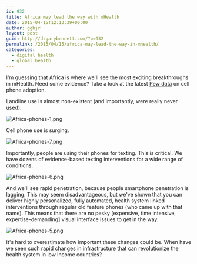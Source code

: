 ```yaml
---
id: 932
title: Africa may lead the way with mHealth
date: 2015-04-15T12:13:39+00:00
author: ggbjr
layout: post
guid: http://drgarybennett.com/?p=932
permalink: /2015/04/15/africa-may-lead-the-way-in-mhealth/
categories:
  - digital health
  - global health
---
```

I'm guessing that Africa is where we'll see the most exciting breakthroughs in mHealth. Need some evidence? Take a look at the latest [Pew data](http://www.pewglobal.org/2015/04/15/cell-phones-in-africa-communication-lifeline/) on cell phone adoption.

Landline use is almost non-existent (and importantly, were really never used):

 ![Africa-phones-1.png](https://draftin.com:443/images/28381?token=GKg1lBMKqXgoxAa0Jv0pObLbP8j1aPgh_QKtSHab04zAcR1DDmsiV1tD1FzcPbusgUrwgkJcS_S8jFbD_gsDBxI)

Cell phone use is surging. 

 ![Africa-phones-7.png](https://draftin.com:443/images/28382?token=i9J_-DxEf00X-dIjmFPGIl1i9EVaAJCTb9kK7lzpOMAiiRgb2XaOXMHrN-_hQvIuZzrT5X-oxMd4z_rTnAfdDPY)

Importantly, people are using their phones for texting. This is critical. We have dozens of evidence-based texting interventions for a wide range of conditions.

 ![Africa-phones-6.png](https://draftin.com:443/images/28383?token=3Gu9_sJVFYMWFftA-GLHj3Um_eO2ueVKK86I8Bl1dVm0Pcqu0LXjL_FvtTsfnDdbC1yuGPTlyrrrcARTU18YXiA)

And we'll see rapid penetration, because people smartphone penetration is lagging. This may seem disadvantageous, but we've shown that you can deliver highly personalized, fully automated, health system linked interventions through regular old feature phones (who came up with that name). This means that there are no pesky [expensive, time intensive, expertise-demanding] visual interface issues to get in the way.

 ![Africa-phones-5.png](https://draftin.com:443/images/28384?token=rLiUJXbPjzyLX_l4bCjcrrTfDD2LbZ6YrIOJk7m_f4fFOD4sVThfDABq0E9itrD8F--MkBaS5xCrjzf1ox3RN3A)

It's hard to overestimate how important these changes could be. When have we seen such rapid changes in infrastructure that can revolutionize the health system in low income countries?